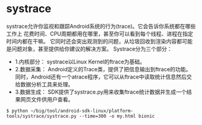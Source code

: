 systrace
========================================

systrace允许你监视和跟踪Android系统的行为(trace)。它会告诉你系统都在哪些工作上
花费时间、CPU周期都用在哪里，甚至你可以看到每个线程、进程在指定时间内都在干嘛。
它同时还会突出观测到的问题，从垃圾回收到渲染内容都可能是问题对象，甚至提供给你建议的解决方案。
Systrace分为三个部分：

* 1.内核部分：
     systrace以Linux Kernel的ftrace为基础。
* 2.数据采集：
    Android定义的Trace类，提供了把信息输出到ftrace的功能。
    同时，Android还有一个atrace程序，它可以从ftrace中读取统计信息然后交给数据分析工具来处理。
* 3.数据生成：
    SDK提供了systrace.py用来收集ftrace统计数据并生成一个结果网页文件供用户查看。

```
$ python ~/big/tool/android-sdk-linux/platform-tools/systrace/systrace.py --time=300 -o my.html bionic
```